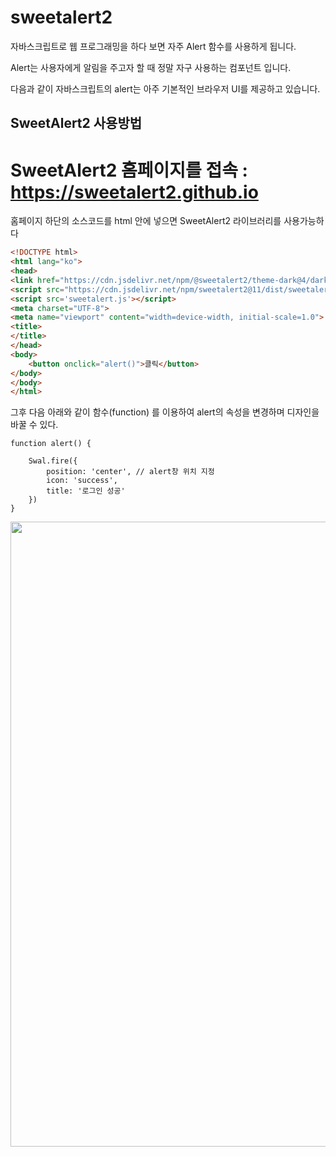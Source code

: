 
# sweetalert2
자바스크립트로 웹 프로그래밍을 하다 보면 자주 Alert 함수를 사용하게 됩니다.

Alert는 사용자에게 알림을 주고자 할 때 정말 자구 사용하는 컴포넌트 입니다. 

다음과 같이 자바스크립트의 alert는 아주 기본적인 브라우저 UI를 제공하고 있습니다.


## SweetAlert2 사용방법
# SweetAlert2 홈페이지를 접속 : https://sweetalert2.github.io

홈페이지 하단의 소스코드를 html 안에 넣으면 SweetAlert2 라이브러리를 사용가능하다

```HTML
<!DOCTYPE html>
<html lang="ko">
<head>
<link href="https://cdn.jsdelivr.net/npm/@sweetalert2/theme-dark@4/dark.css" rel="stylesheet">
<script src="https://cdn.jsdelivr.net/npm/sweetalert2@11/dist/sweetalert2.min.js"></script>
<script src='sweetalert.js'></script>
<meta charset="UTF-8">
<meta name="viewport" content="width=device-width, initial-scale=1.0">
<title>
</title>
</head>
<body>
    <button onclick="alert()">클릭</button>
</body>
</body>
</html>
```

그후 다음 아래와 같이 함수(function) 를 이용하여 alert의 속성을 변경하며 디자인을 바꿀 수 있다.
```
function alert() {

    Swal.fire({
        position: 'center', // alert창 위치 지정
        icon: 'success',
        title: '로그인 성공'        
    })
}
````

<img src="https://user-images.githubusercontent.com/128016593/228178584-60ca4535-da73-44db-ae16-17d070e54ac7.png" width="1000">


